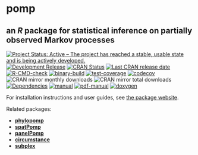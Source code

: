 # **pomp**

## an *R* package for statistical inference on partially observed Markov processes

[![Project Status: Active – The project has reached a stable, usable state and is being actively developed.](https://www.repostatus.org/badges/latest/active.svg)](https://www.repostatus.org/#active)
[![Development Release](https://img.shields.io/github/release/kingaa/pomp.svg)](https://github.com/kingaa/pomp/releases/latest)
[![CRAN Status](https://www.r-pkg.org/badges/version/pomp?color=blue)](https://cran.r-project.org/package=pomp)
[![Last CRAN release date](https://www.r-pkg.org/badges/last-release/pomp?color=blue)](https://cran.r-project.org/package=pomp)
[![R-CMD-check](https://github.com/kingaa/pomp/actions/workflows/r-cmd-check.yml/badge.svg)](https://github.com/kingaa/pomp/actions/workflows/r-cmd-check.yml)
[![binary-build](https://github.com/kingaa/pomp/actions/workflows/binary-build.yml/badge.svg)](https://github.com/kingaa/pomp/actions/workflows/binary-build.yml)
[![test-coverage](https://github.com/kingaa/pomp/actions/workflows/test-coverage.yml/badge.svg)](https://github.com/kingaa/pomp/actions/workflows/test-coverage.yml)
[![codecov](https://codecov.io/gh/kingaa/pomp/branch/master/graph/badge.svg)](https://app.codecov.io/gh/kingaa/pomp)
![CRAN mirror monthly downloads](https://cranlogs.r-pkg.org/badges/last-month/pomp?color=yellow)
![CRAN mirror total downloads](https://cranlogs.r-pkg.org/badges/grand-total/pomp?color=yellow)
[![Dependencies](https://tinyverse.netlify.app/badge/pomp)](https://tinyverse.netlify.app/)
[![manual](https://img.shields.io/badge/manual-HTML-brown)](https://kingaa.github.io/pomp/manual/)
[![pdf-manual](https://img.shields.io/badge/manual-PDF-brown)](https://kingaa.github.io/pomp/manual/pdf/)
[![doxygen](https://img.shields.io/badge/doxygen-HTML-brown)](https://kingaa.github.io/manuals/pomp/source/html/index.html)

For installation instructions and user guides, see [the package website](https://kingaa.github.io/pomp/).

Related packages:

- [**phylopomp**](https://github.com/kingaa/phylopomp/)
- [**spatPomp**](https://github.com/kidusasfaw/spatPomp)
- [**panelPomp**](https://github.com/cbreto/panelPomp/)
- [**circumstance**](https://github.com/kingaa/circumstance/)
- [**subplex**](https://github.com/kingaa/subplex/)
